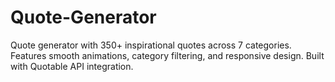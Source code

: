 # Quote-Generator
Quote generator with 350+ inspirational quotes across 7 categories. Features smooth animations, category filtering, and responsive design. Built with Quotable API integration.
